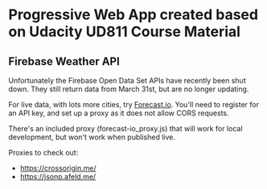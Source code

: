 # Progressive Web App created based on Udacity UD811 Course Material

## Firebase Weather API

Unfortunately the Firebase Open Data Set APIs have recently been shut
down. They still return data from March 31st, but are no longer updating.

For live data, with lots more cities, try [Forecast.io](http://forecast.io/).
You'll need to register for an API key, and set up a proxy as it does not 
allow CORS requests.

There's an included proxy (forecast-io_proxy.js) that will work for local
development, but won't work when published live. 

Proxies to check out:
* https://crossorigin.me/
* https://jsonp.afeld.me/
